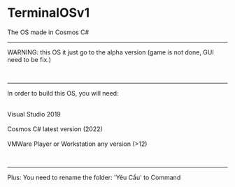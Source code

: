 # TerminalOSv1
The OS made in Cosmos C#
<br><hr>
WARNING: this OS it just go to the alpha version (game is not done, GUI need to be fix.)
<!--p align="right">
  <img src="your_relative_path_here" width="350" title="hover text">
</p-->
<br><hr>
<p>In order to build this OS, you will need: </p>
<br>
Visual Studio 2019
<br>
<br>
Cosmos C# latest version (2022)
<br>
<br>VMWare Player or Workstation any version (>12)

<br><hr>
Plus: You need to rename the folder: 'Yêu Cầu' to Command
